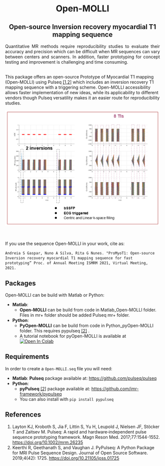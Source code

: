 #   <div align="center">  Open-MOLLI </div>
##  <div align="center"> Open-source Inversion recovery myocardial T1 mapping sequence

<div align="justify"> Quantitative MR methods require reproducibility studies to evaluate their accuracy and precision which can be difficult when MR sequences can vary between centers and scanners. In addition, faster prototyping for concept testing and improvement is challenging and time consuming.</div>

<br/>

This package offers an open-source Prototype of Myocardial T1 mapping (Open-MOLLI) using Pulseq [[1,2]](#references) which includes an inversion recovery T1 mapping sequence with a triggering scheme. Open-MOLLI accessibility allows faster implementation of new ideas, while its applicability to different vendors though Pulseq versatility makes it an easier route for reproducibility studies. 


<p align="center">
<img src="OpenMOLLI_arial.png"/>
</p>

<br/>

If you use the sequence Open-MOLLI in your work, cite as:

```
Andreia S Gaspar, Nuno A Silva, Rita G Nunes. "ProMyoT1: Open-source Inversion recovery myocardial T1 mapping sequence for fast prototyping” Proc. of Annual Meeting ISMRM 2021, Virtual Meeting, 2021.
```

## Packages
Open-MOLLI can be build with Matlab or Python: 
*  **Matlab**: 
	* **Open-MOLLI**  can be build from code in Matlab_Open-MOLLI folder. Files in mr+ folder should be added Pulseq mr+ folder. 
* **Python**:  
	* **PyOpen-MOLLI** can be build from code in Python_pyOpen-MOLLI folder. This requires pypulseq [[2]](#references) . 
	* A tutorial notebook for pyOpen-MOLLI is available at [![Open In Colab](https://colab.research.google.com/assets/colab-badge.svg)](https://colab.research.google.com/github/asgaspar/OpenMOLLI/blob/main/PyOpenMOLLI_Python/pyOpenMOLLI.ipynb)


## Requirements
In order to create a `Open-MOLLI.seq` file you will need: 
*  **Matlab**:  **Pulseq** package available at: https://github.com/pulseq/pulseq
*   **Python**:  
	* **pyPulseq** [[2]](#references)  package available at: https://github.com/imr-framework/pypulseq 
	* You can also install with `pip install pypulseq`


## References
1. Layton KJ, Kroboth S, Jia F, Littin S, Yu H, Leupold J, Nielsen JF, Stöcker T and Zaitsev M. Pulseq: A rapid and hardware‐independent pulse sequence prototyping framework. Magn Reson Med. 2017;77:1544-1552. https://doi.org/10.1002/mrm.26235
2. Keerthi R, Geethanath S, and Vaughan J. PyPulseq: A Python Package for MRI Pulse Sequence Design. Journal of Open Source Software. 2019;4(42): 1725. https://doi.org/10.21105/joss.01725
